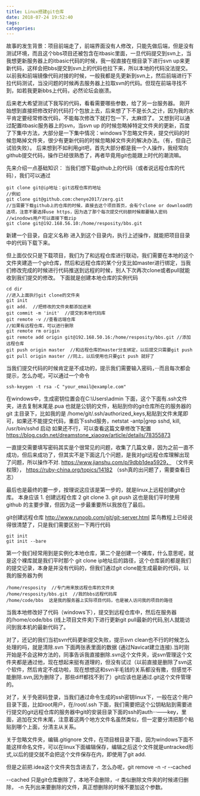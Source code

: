 ```yaml
---
title: Linux搭建git仓库
date: 2018-07-24 19:52:40
tags:
categories:
---
```


故事的发生背景：项目前端走了，前端界面没有人修改，只能先做后端，但是没有测试环境，而且这个bbs项目还被包含在itbasic里面，一旦代码提交到svn上，当我想更新服务器上的itbasic代码的时候，我一般直接在根目录下进行svn up来更新代码，这样会把bbs提交到svn上的代码也拉下来，所以本地的代码没法提交。以前我和前端镜像代码对接的时候，一般我都是先更新到svn上，然后前端进行下拉代码测试，当没问题的时候再去服务器上拉取svn的代码。但现在前端寻找不到，如若我更新bbs上代码，必然论坛会崩溃。
<!--more-->
后来老大希望测试下我写的代码，看看需要哪些参数，给了另一台服务器。
刚开始想到直接把修改好的代码打个包放上去，后来想了下不是长久之计，因为我的水平肯定要经常修改代码，不能每次修改下就打包一下，太麻烦了。
又想到可以通过配置itbasic服务器上的svn，当svn up 的时候忽略掉特定文件夹的更新，百度了下集中方法，大部分是一下集中情况：windows下忽略文件夹，提交代码的时候忽略掉文件夹，很少有更新代码的时候忽略掉文件夹的解决办法。（有，但自己试验失败）。
后来想到不如利用git吧，首先大部分都是我一个人操作，我经常向github提交代码，操作已经很熟悉了，再者毕竟用git也能跟上时代的潮流嘛。


先来介绍一点基础知识：
当我们想下载github上的代码（或者说远程仓库的代码），我们可以通过
```
git clone git@ip地址：git远程仓库的地址
//例如
git clone git@github.com:chenye2017/zerg.git
//当需要下载github上的仓库的时候，直接去这个项目首页，会有个clone or download的选项，注意不要选择use https，因为选了那个每次提交代码额时候都要输入密码
//winodows用户可以直接下载zip
git clone git@192.168.56.10:/home/resposity/bbs.git
```
新建一个目录，自定义名称
进入到这个目录内，执行上述操作，就能把项目目录中的代码下载下来。

但上面仅仅只是下载项目，我们为了和远程仓库进行联动，我们需要在本地的这个文件夹建造一个git仓库，然后和远程仓库的某个分支比如master进行绑定，当我们修改完成的时候进行代码推送到远程的时候，别人下次再次clone或者pull就能收到我们提交的修改。
下面就是创建本地仓库的实例代码

```
cd dir
//进入上面执行git clone的文件夹
git init
git add.  //把修改的文件夹都添加进来
git commit -m 'init'  //提交到本地代码库
git remote -v //查看远端仓库
//如果有远程仓库，可以进行删除
git remote rm origin
git remote add origin git@192.168.50.16:/home/resposity/bbs.git //添加远程仓库
git push origin master  //和远程仓库的master分支绑定，以后提交只需要git push
git pull origin master //同上，以后使用也只要git push 就好了
```

当我们提交代码的时候肯定是不成功的，提示我们需要输入密码，···而且每次都会提示，怎么办呢，可以通过一个命令
```
ssh-keygen -t rsa -C "your_email@example.com"
```
在windows中，生成密钥位置会在C:\Users\admin 下面，这个下面有.ssh文件夹，进去复制末尾是.pua 也就是公钥的文件，粘贴到你的git仓库所在的服务器的git 主目录下，比如我的是 /home/git/.ssh/authorized_keys,粘贴到文件末尾即可，如果还不能提交代码，重启下sshd服务，netstat -antp|grep sshd, kill, /usr/bin/sshd 启动
如果还不行，可以查看这篇文章修改下配置 https://blog.csdn.net/dreamstone_xiaoqw/article/details/78355873

一直提交需要填写密码其实是个很常见的问题，收集了几篇文章，因为之前一直不成功，但后来成功了，但其实不是下面这几个问题，是我对git远程仓库理解出现了问题，所以操作不对.
https://www.jianshu.com/p/9dbb1dea5929， （文件夹权限），
https://ruby-china.org/topics/14182 （ssh真的出问题了，需要查看日志）

最后也是最终的要一步，按理说这应该是第一步的，就是linux上远程创建git仓库。
本身应该 1. 创建远程仓库 2 git clone 3. git push
这也是我们平时使用github 的主要步骤，但因为这一步最重要所以我放在了最后。

git创建远程仓库 http://www.runoob.com/git/git-server.html 菜鸟教程上已经说得很清楚了，只是我们需要区别一下两行代码
```
git init
git init --bare
```
第一个我们经常用到是实例化本地仓库，第二个是创建一个裸库，什么意思呢，就是这个裸库就是我们平时那个 git clone ip地址后的路径，这个仓库装的都是我们的提交记录，本身是并没有代码的，但我们通过git clone能生成最新的代码，以我的服务器为例
```
/home/resposity  //专门用来放远程仓库的文件夹
/home/resposity/bbs.git  //我的bbs远程代码库
/home/code/bbs  这是我的服务器上实际项目代码，也是被人访问我的项目的路径
```
当我本地修改好了代码（windows下），提交到远程仓库中，然后在服务器的/home/code/bbs (线上项目文件夹)下进行更新git pull最新的代码,别人就能访问到我本机的最新代码了。

对了，还记的我们当初svn代码更新提交失败，提示svn clean也不行的时候怎么处理的吗，就是清除.svn 下面两张表里面的数据 (通过Navicat建立连接).当时刚开始是不会这种方法的，同事告诉我直接删除.svn这个文件夹，说svn管理这个文件夹都是通过他，现在想起来挺有道理的，但没有试过（以前直接是删除了svn这个软件，然后肯定不成功啦，现在想想这和svn半毛钱的关系都没有撒，但感觉不能删除.svn,因为删除了，那些diff都找不到了）git应该也是通过.git这个文件管理的。

对了，关于免密码登录，当我们通过命令生成的ssh密钥linux下，一般在这个用户目录下面，比如root用户，在/root/.ssh 下面，我们需要把这个公钥粘贴到需要进行提交的git远程仓库的服务器中git的安装目录下面的ssh的auth···——key，里面，追加在文件末尾，注意着这两个地方文件名虽然类似，但一定要分清把那个粘贴到哪个上面，分清主从关系。



关于忽略文件夹，编辑.gitignore 文件，在项目根目录下面，因为windows下面不能这样命名文件，可以在linux下面编辑保存，编辑之后这个文件就是untracked形式,以后的提交就不会把这个文件保存在内，即使用了git add.

但是之前把.idea这个文件夹包含进去了，怎么办呢，git remove -n -r --cached

--cached  只是git仓库删除了，本地不会删除，-r 类似删除文件夹的时候递归删除， -n 先列出来要删除的文件，真正想删除的时候不要加这个参数。







